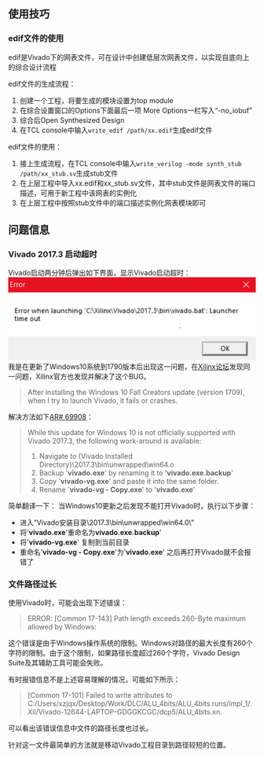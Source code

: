 ## 使用技巧

### edif文件的使用
edif是Vivado下的网表文件，可在设计中创建低层次网表文件，以实现自底向上的综合设计流程

edif文件的生成流程：
1. 创建一个工程，将要生成的模块设置为top module
2. 在综合设置窗口的Options下面最后一项 More Options一栏写入“-no_iobuf”
3. 综合后Open Synthesized Design
4. 在TCL console中输入`write_edif /path/xx.edif`生成edif文件

edif文件的使用：
1. 接上生成流程，在TCL console中输入`write_verilog -mode synth_stub /path/xx_stub.sv`生成stub文件
2. 在上层工程中导入xx.edif和xx_stub.sv文件，其中stub文件是网表文件的端口描述，可用于新工程中该网表的实例化
3. 在上层工程中按照stub文件中的端口描述实例化网表模块即可

## 问题信息

### Vivado 2017.3 启动超时
Vivado启动两分钟后弹出如下界面，显示Vivado启动超时：
![启动超时](启动超时.png)
我是在更新了Windows10系统到1790版本后出现这一问题，在[Xilinx论坛](https://forums.xilinx.com)发现同一问题，Xilinx官方也发现并解决了这个BUG。

> After installing the Windows 10 Fall Creators update (version 1709), when I try to launch Vivado, it fails or crashes.

解决方法如下[AR# 69908](https://www.xilinx.com/support/answers/69908.html)：

> While this update for Windows 10 is not officially supported with Vivado 2017.3, the following work-around is available:
> 1.  Navigate to (Vivado Installed Directory)\2017.3\bin\unwrapped\win64.o
> 2.  Backup '**vivado.exe**' by renaming it to '**vivado.exe.backup**'
> 3.  Copy '**vivado-vg.exe**' and paste it into the same folder.
> 4.  Rename '**vivado-vg - Copy.exe**' to '**vivado.exe**'

简单翻译一下：
当Windows10更新之后发现不能打开Vivado时，执行以下步骤：
- 进入“Vivado安装目录\2017.3\bin\unwrapped\win64.0\”
- 将'**vivado.exe**'重命名为**vivado.exe.backup**'
- 将'**vivado-vg.exe**' 复制到当前目录
- 重命名'**vivado-vg - Copy.exe**'为'**vivado.exe**'
之后再打开Vivado就不会报错了

### 文件路径过长
使用Vivado时，可能会出现下述错误：
> ERROR: [Common 17-143] Path length exceeds 260-Byte maximum allowed by Windows: <LongPathtoFileName>

这个错误是由于Windows操作系统的限制。Windows对路径的最大长度有260个字符的限制。由于这个限制，如果路径长度超过260个字符，Vivado Design Suite及其辅助工具可能会失败。

有时报错信息不是上述容易理解的情况，可能如下所示：

> [Common 17-101] Failed to write attributes to C:/Users/xzjqx/Desktop/Work/DLC/ALU_4bits/ALU_4bits.runs/impl_1/.Xil/Vivado-12644-LAPTOP-GDGGKCGC/dcp5/ALU_4bits.xn.

可以看出该错误信息中文件的路径长度也过长。

针对这一文件最简单的方法就是移动Vivado工程目录到路径较短的位置。